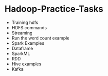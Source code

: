 # Hadoop-Practice-Tasks

* Training hdfs 
* HDFS commands
* Streaming
* Run the word count example
* Spark Examples
* Dataframe
* SparkML
* RDD
* Hive examples
* Kafka

